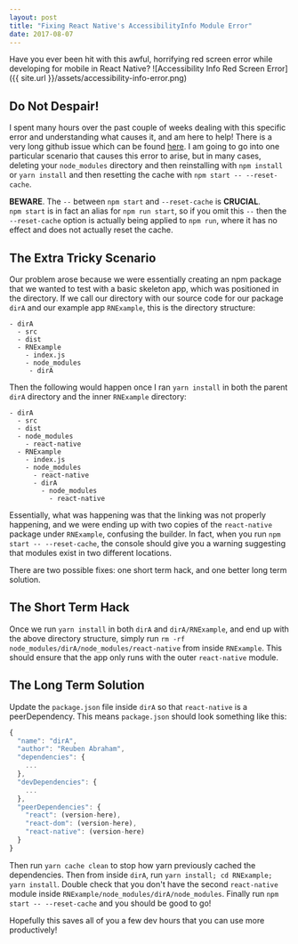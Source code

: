 ```yaml
---
layout: post
title: "Fixing React Native's AccessibilityInfo Module Error"
date: 2017-08-07
---
```


Have you ever been hit with this awful, horrifying red screen error while developing for mobile in React Native?
![Accessibility Info Red Screen Error]({{ site.url }}/assets/accessibility-info-error.png)

## Do Not Despair! 
I spent many hours over the past couple of weeks dealing with this specific error and understanding what causes it, and am here to help!
There is a very long github issue which can be found [here](https://github.com/facebook/react-native/issues/14209). I am going to go into one particular scenario that causes this error to arise, but in many cases, deleting your `node_modules` directory and then reinstalling with `npm install` or `yarn install` and then resetting the cache with `npm start -- --reset-cache`.

**BEWARE**. The `--` between `npm start` and `--reset-cache` is **CRUCIAL**.  
`npm start` is in fact an alias for `npm run start`, so if you omit this `--` then the `--reset-cache` option is actually being applied to `npm run`, where it has no effect and does not actually reset the cache.

## The Extra Tricky Scenario
Our problem arose because we were essentially creating an npm package that we wanted to test with a basic skeleton app, which was positioned in the directory. If we call our directory with our source code for our package `dirA` and our example app `RNExample`, this is the directory structure:
```
- dirA
  - src
  - dist
  - RNExample
    - index.js
    - node_modules
     - dirA
```
Then the following would happen once I ran `yarn install` in both the parent `dirA` directory and the inner `RNExample` directory:

```
- dirA
  - src
  - dist
  - node_modules
  	- react-native
  - RNExample
    - index.js
    - node_modules
      - react-native
      - dirA
        - node_modules
          - react-native
```
Essentially, what was happening was that the linking was not properly happening, and we were ending up with two copies of the `react-native` package under `RNExample`, confusing the builder. In fact, when you run `npm start -- --reset-cache`, the console should give you a warning suggesting that modules exist in two different locations.

There are two possible fixes: one short term hack, and one better long term solution.

## The Short Term Hack
Once we run `yarn install` in both `dirA` and `dirA/RNExample`, and end up with the above directory structure, simply run `rm -rf node_modules/dirA/node_modules/react-native` from inside `RNExample`. This should ensure that the app only runs with the outer `react-native` module.

## The Long Term Solution
Update the `package.json` file inside `dirA` so that `react-native` is a peerDependency. This means `package.json` should look something like this:
```javascript
{
  "name": "dirA",
  "author": "Reuben Abraham",
  "dependencies": {
    ...
  },
  "devDependencies": {
    ...
  },
  "peerDependencies": {
    "react": (version-here),
    "react-dom": (version-here),
    "react-native": (version-here)
  }
}
```
Then run `yarn cache clean` to stop how yarn previously cached the dependencies. Then from inside `dirA`, run `yarn install; cd RNExample; yarn install`. Double check that you don't have the second `react-native` module inside `RNExample/node_modules/dirA/node_modules`. Finally run `npm start -- --reset-cache` and you should be good to go!

Hopefully this saves all of you a few dev hours that you can use more productively!
